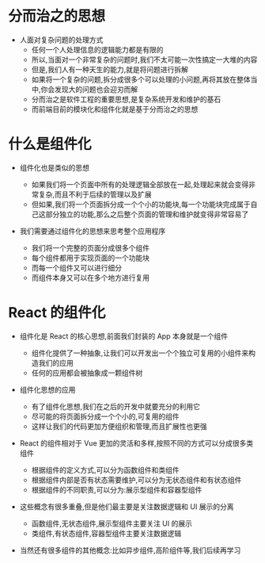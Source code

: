 # 分而治之的思想

- 人面对复杂问题的处理方式
  - 任何一个人处理信息的逻辑能力都是有限的
  - 所以,当面对一个非常复杂的问题时,我们不太可能一次性搞定一大堆的内容
  - 但是,我们人有一种天生的能力,就是将问题进行拆解
  - 如果将一个复杂的问题,拆分成很多个可以处理的小问题,再将其放在整体当中,你会发现大的问题也会迎刃而解
  - 分而治之是软件工程的重要思想,是复杂系统开发和维护的基石
  - 而前端目前的模块化和组件化就是基于分而治之的思想

# 什么是组件化

- 组件化也是类似的思想

  - 如果我们将一个页面中所有的处理逻辑全部放在一起,处理起来就会变得非常复杂,而且不利于后续的管理以及扩展
  - 但如果,我们将一个页面拆分成一个个小的功能块,每一个功能块完成属于自己这部分独立的功能,那么之后整个页面的管理和维护就变得非常容易了

- 我们需要通过组件化的思想来思考整个应用程序
  - 我们将一个完整的页面分成很多个组件
  - 每个组件都用于实现页面的一个功能块
  - 而每一个组件又可以进行细分
  - 而组件本身又可以在多个地方进行复用

# React 的组件化

- 组件化是 React 的核心思想,前面我们封装的 App 本身就是一个组件

  - 组件化提供了一种抽象,让我们可以开发出一个个独立可复用的小组件来构造我们的应用
  - 任何的应用都会被抽象成一颗组件树

- 组件化思想的应用

  - 有了组件化思想,我们在之后的开发中就要充分的利用它
  - 尽可能的将页面拆分成一个个小的,可复用的组件
  - 这样让我们的代码更加方便组织和管理,而且扩展性也更强

- React 的组件相对于 Vue 更加的灵活和多样,按照不同的方式可以分成很多类组件

  - 根据组件的定义方式,可以分为函数组件和类组件
  - 根据组件内部是否有状态需要维护,可以分为无状态组件和有状态组件
  - 根据组件的不同职责,可以分为:展示型组件和容器型组件

- 这些概念有很多重叠,但是他们最主要是关注数据逻辑和 UI 展示的分离

  - 函数组件,无状态组件,展示型组件主要关注 UI 的展示
  - 类组件,有状态组件,容器型组件主要关注数据逻辑

- 当然还有很多组件的其他概念:比如异步组件,高阶组件等,我们后续再学习
